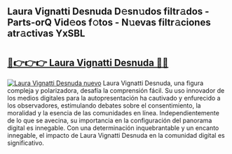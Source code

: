 ## Laura Vignatti Desnuda D𝚎sn𝚞dos filtr𝚊dos - Parts-orQ Vid𝚎os f𝚘tos - N𝚞evas filtr𝚊ciones atr𝚊ctivas YxSBL

# <h2><a href="http://mb5ztu.tromn.icu/?c=Laura+Vignatti+Desnuda">🔗👉👉👉 Laura Vignatti Desnuda 🔗🔗</a></h2>

[![Laura Vignatti Desnuda nuevo](https://i.imgur.com/pEAQMta.gif)](http://mb5ztu.tromn.icu/?c=Laura+Vignatti+Desnuda)
Laura Vignatti Desnuda, una figura compleja y polarizadora, desafía la comprensión fácil. Su uso innovador de los medios digitales para la autopresentación ha cautivado y enfurecido a los observadores, estimulando debates sobre el consentimiento, la moralidad y la esencia de las comunidades en línea. Independientemente de lo que se avecina, su importancia en la configuración del panorama digital es innegable. Con una determinación inquebrantable y un encanto innegable, el impacto de Laura Vignatti Desnuda en la comunidad digital es significativo.
